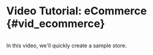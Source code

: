 # Video Tutorial: eCommerce {#vid_ecommerce}

![]()

In this video, we'll quickly create a sample store.
